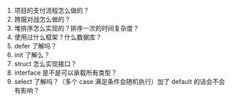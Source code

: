 1. 项目的支付流程怎么做的？
2. 跨服对战怎么做的？
3. 堆排序怎么实现的？排序一次的时间复杂度？
4. 使用过什么框架？什么数据库？
5. defer 了解吗？
6. init 了解么？
7. struct 怎么实现接口？
8. interface 是不是可以承载所有类型？
9. select 了解吗？（多个 case 满足条件会随机执行）加了 default 的话会不会有影响？
